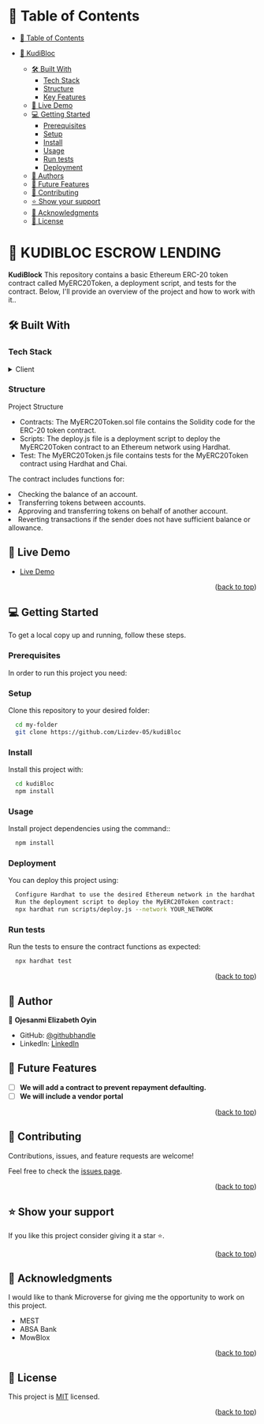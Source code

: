# 📗 Table of Contents

- [📗 Table of Contents](#-table-of-contents)
- [📖 KudiBloc ](#-KudiBloc)

  - [🛠 Built With ](#-built-with-)
    - [Tech Stack ](#tech-stack-)
    - [Structure](#structure-)
    - [Key Features ](#key-features-)
  - [🚀 Live Demo ](#-live-demo-)
  - [💻 Getting Started ](#-getting-started-)
    - [Prerequisites](#prerequisites)
    - [Setup](#setup)
    - [Install](#install)
    - [Usage](#usage)
    - [Run tests](#run-tests)
    - [Deployment](#deployment)
  - [👥 Authors ](#-authors-)
  - [🔭 Future Features ](#-future-features-)
  - [🤝 Contributing ](#-contributing-)
  - [⭐️ Show your support ](#️-show-your-support-)
  - [🙏 Acknowledgments ](#-acknowledgments-)
  - [📝 License ](#-license-)

# 📖 KUDIBLOC ESCROW LENDING <a name="about-project"></a>

**KudiBlock** This repository contains a basic Ethereum ERC-20 token contract called MyERC20Token, a deployment script, and tests for the contract. Below, I'll provide an overview of the project and how to work with it..

## 🛠 Built With <a name="built-with"></a>

### Tech Stack <a name="tech-stack"></a>

<details>
  <summary>Client</summary>
  <ul>
   <li><a href="https://soliditylang.org/">Solidity</a></li>
    <li><a href="https://hardhat.org/"></a>Hardhat</li>
    <li><a href="#">Chai</a></li>
    <li><a href="#">Infura</a></li>
  </ul>
</details>

### Structure <a name="structure"></a>

<detail>
  <summary>Project Structure</summary>
  <ul>
    <li>Contracts: The MyERC20Token.sol file contains the Solidity code for the ERC-20 token contract.</li>
    <li>Scripts: The deploy.js file is a deployment script to deploy the MyERC20Token contract to an Ethereum network using Hardhat.</li>
    <li>Test: The MyERC20Token.js file contains tests for the MyERC20Token contract using Hardhat and Chai.</li>
    
  </ul>
  <p>The contract includes functions for:
    <li>Checking the balance of an account.</li>
    <li>Transferring tokens between accounts.</li>
    <li>Approving and transferring tokens on behalf of another account.</li>
    <li>Reverting transactions if the sender does not have sufficient balance or allowance.</li>
</p>
</detail>

## 🚀 Live Demo <a name="live-demo"></a>

- [ Live Demo](https://remix.ethereum.org/#lang=en&optimize=false&runs=200&evmVersion=null&version=soljson-v0.8.20+commit.a1b79de6.js)

<p align="right">(<a href="#readme-top">back to top</a>)</p>

## 💻 Getting Started <a name="getting-started"></a>

To get a local copy up and running, follow these steps.

### Prerequisites

In order to run this project you need:

### Setup

Clone this repository to your desired folder:

```sh
  cd my-folder
  git clone https://github.com/Lizdev-05/kudiBloc
```

### Install

Install this project with:

```sh
  cd kudiBloc
  npm install
```

### Usage

Install project dependencies using the command::

```sh
  npm install
```

### Deployment

You can deploy this project using:

```sh
  Configure Hardhat to use the desired Ethereum network in the hardhat.config.js file.
  Run the deployment script to deploy the MyERC20Token contract:
  npx hardhat run scripts/deploy.js --network YOUR_NETWORK

```

### Run tests

Run the tests to ensure the contract functions as expected:

```sh
  npx hardhat test

```

<p align="right">(<a href="#readme-top">back to top</a>)</p>

## 👥 Author <a name="author"></a>

👤 **Ojesanmi Elizabeth Oyin**

- GitHub: [@githubhandle](https://github.com/Lizdev-05)
- LinkedIn: [LinkedIn](https://www.linkedin.com/in/elizabeth-oyinlade-ojesanmi-0702aa16a)

<!-- 👤 **Ojesanmi Elizabeth Oyin**

- GitHub: [@githubhandle](https://github.com/Lizdev-05)
- LinkedIn: [LinkedIn](https://www.linkedin.com/in/elizabeth-oyinlade-ojesanmi-0702aa16a)

👤 **Ojesanmi Elizabeth Oyin**

- GitHub: [@githubhandle](https://github.com/Lizdev-05)
- LinkedIn: [LinkedIn](https://www.linkedin.com/in/elizabeth-oyinlade-ojesanmi-0702aa16a) -->

## 🔭 Future Features <a name="future-features"></a>

- [ ] **We will add a contract to prevent repayment defaulting.**
- [ ] **We will include a vendor portal**

<p align="right">(<a href="#readme-top">back to top</a>)</p>

## 🤝 Contributing <a name="contributing"></a>

Contributions, issues, and feature requests are welcome!

Feel free to check the [issues page](https://github.com/Lizdev-05/kudiBloc/issues).

<p align="right">(<a href="#readme-top">back to top</a>)</p>

## ⭐️ Show your support <a name="support"></a>

If you like this project consider giving it a star ⭐️.

<p align="right">(<a href="#readme-top">back to top</a>)</p>

## 🙏 Acknowledgments <a name="acknowledgements"></a>

I would like to thank Microverse for giving me the opportunity to work on this project.

- MEST
- ABSA Bank
- MowBlox
<p align="right">(<a href="#readme-top">back to top</a>)</p>

## 📝 License <a name="license"></a>

This project is [MIT](#) licensed.

<p align="right">(<a href="#readme-top">back to top</a>)</p>
